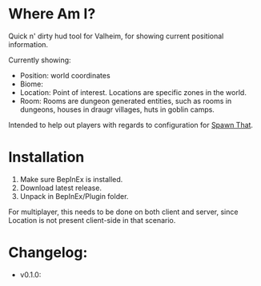# Where Am I?

Quick n' dirty hud tool for Valheim, for showing current positional information.

Currently showing:
- Position: world coordinates
- Biome: 
- Location: Point of interest. Locations are specific zones in the world.
- Room: Rooms are dungeon generated entities, such as rooms in dungeons, houses in draugr villages, huts in goblin camps.

Intended to help out players with regards to configuration for [Spawn That](https://github.com/ASharpPen/Valheim.SpawnThat).

# Installation

1. Make sure BepInEx is installed.
2. Download latest release.
3. Unpack in BepInEx/Plugin folder.

For multiplayer, this needs to be done on both client and server, since Location is not present client-side in that scenario.

# Changelog:
- v0.1.0: 